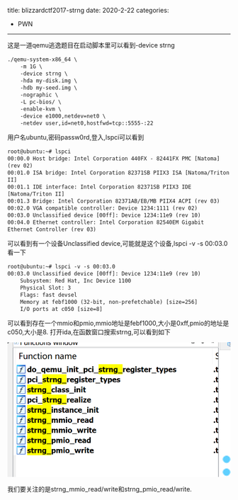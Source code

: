 title: blizzardctf2017-strng
date: 2020-2-22
categories:

- PWN
---

这是一道qemu逃逸题目在启动脚本里可以看到-device strng

```
./qemu-system-x86_64 \
    -m 1G \
    -device strng \
    -hda my-disk.img \
    -hdb my-seed.img \
    -nographic \
    -L pc-bios/ \
    -enable-kvm \
    -device e1000,netdev=net0 \
    -netdev user,id=net0,hostfwd=tcp::5555-:22
```
用户名ubuntu,密码passw0rd,登入,lspci可以看到
```
root@ubuntu:~# lspci
00:00.0 Host bridge: Intel Corporation 440FX - 82441FX PMC [Natoma] (rev 02)
00:01.0 ISA bridge: Intel Corporation 82371SB PIIX3 ISA [Natoma/Triton II]
00:01.1 IDE interface: Intel Corporation 82371SB PIIX3 IDE [Natoma/Triton II]
00:01.3 Bridge: Intel Corporation 82371AB/EB/MB PIIX4 ACPI (rev 03)
00:02.0 VGA compatible controller: Device 1234:1111 (rev 02)
00:03.0 Unclassified device [00ff]: Device 1234:11e9 (rev 10)
00:04.0 Ethernet controller: Intel Corporation 82540EM Gigabit Ethernet Controller (rev 03)
```
可以看到有一个设备Unclassified device,可能就是这个设备,lspci -v -s 00:03.0看一下

```
root@ubuntu:~# lspci -v -s 00:03.0
00:03.0 Unclassified device [00ff]: Device 1234:11e9 (rev 10)
	Subsystem: Red Hat, Inc Device 1100
	Physical Slot: 3
	Flags: fast devsel
	Memory at febf1000 (32-bit, non-prefetchable) [size=256]
	I/O ports at c050 [size=8]
```

可以看到存在一个mmio和pmio,mmio地址是febf1000,大小是0xff,pmio的地址是c050,大小是8.
打开ida,在函数窗口搜索strng,可以看到如下

![s](strng/strng1.png)

我们要关注的是strng_mmio_read/write和strng_pmio_read/write.

